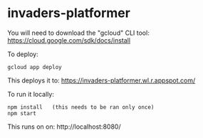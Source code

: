 # invaders-platformer

You will need to download the "gcloud" CLI tool: https://cloud.google.com/sdk/docs/install

To deploy: 
```
gcloud app deploy
```

This deploys it to:  https://invaders-platformer.wl.r.appspot.com/

To run it locally:
```
npm install   (this needs to be ran only once)
npm start
```

This runs on on: http://localhost:8080/

